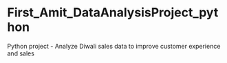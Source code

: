 # First_Amit_DataAnalysisProject_python
Python project - Analyze Diwali sales data to improve customer experience and sales
